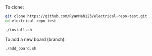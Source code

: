 To clone:

```bash
git clone https://github.com/RyanMah123/electrical-repo-test.git
cd electrical-repo-test

./install.sh
```

To add a new board (branch):

```bash
./add_board.sh
```

